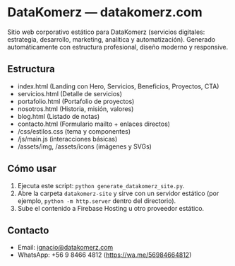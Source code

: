 # DataKomerz — datakomerz.com
Sitio web corporativo estático para DataKomerz (servicios digitales: estrategia, desarrollo, marketing, analítica y automatización).
Generado automáticamente con estructura profesional, diseño moderno y responsive.

## Estructura
- index.html (Landing con Hero, Servicios, Beneficios, Proyectos, CTA)
- servicios.html (Detalle de servicios)
- portafolio.html (Portafolio de proyectos)
- nosotros.html (Historia, misión, valores)
- blog.html (Listado de notas)
- contacto.html (Formulario mailto + enlaces directos)
- /css/estilos.css (tema y componentes)
- /js/main.js (interacciones básicas)
- /assets/img, /assets/icons (imágenes y SVGs)

## Cómo usar
1. Ejecuta este script: `python generate_datakomerz_site.py`.
2. Abre la carpeta `datakomerz-site` y sirve con un servidor estático (por ejemplo, `python -m http.server` dentro del directorio).
3. Sube el contenido a Firebase Hosting u otro proveedor estático.

## Contacto
- Email: ignacio@datakomerz.com
- WhatsApp: +56 9 8466 4812 (https://wa.me/56984664812)
